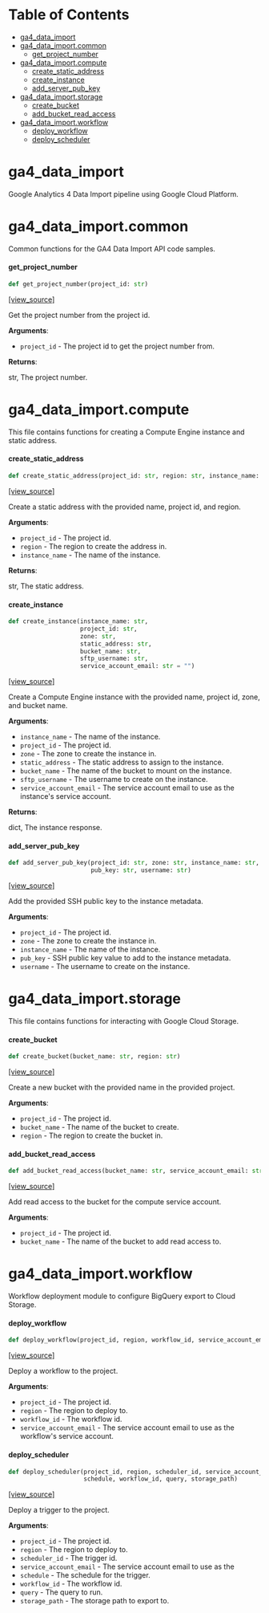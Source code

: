 # Table of Contents

* [ga4\_data\_import](#ga4_data_import)
* [ga4\_data\_import.common](#ga4_data_import.common)
  * [get\_project\_number](#ga4_data_import.common.get_project_number)
* [ga4\_data\_import.compute](#ga4_data_import.compute)
  * [create\_static\_address](#ga4_data_import.compute.create_static_address)
  * [create\_instance](#ga4_data_import.compute.create_instance)
  * [add\_server\_pub\_key](#ga4_data_import.compute.add_server_pub_key)
* [ga4\_data\_import.storage](#ga4_data_import.storage)
  * [create\_bucket](#ga4_data_import.storage.create_bucket)
  * [add\_bucket\_read\_access](#ga4_data_import.storage.add_bucket_read_access)
* [ga4\_data\_import.workflow](#ga4_data_import.workflow)
  * [deploy\_workflow](#ga4_data_import.workflow.deploy_workflow)
  * [deploy\_scheduler](#ga4_data_import.workflow.deploy_scheduler)

<a id="ga4_data_import"></a>

# ga4\_data\_import

Google Analytics 4 Data Import pipeline using Google Cloud Platform.

<a id="ga4_data_import.common"></a>

# ga4\_data\_import.common

Common functions for the GA4 Data Import API code samples.

<a id="ga4_data_import.common.get_project_number"></a>

#### get\_project\_number

```python
def get_project_number(project_id: str)
```

[[view_source]](https://github.com/max-ostapenko/ga4_data_import/blob/d6a7f4f354ca8587921f45596c05f894618443f5/ga4_data_import/common.py#L9)

Get the project number from the project id.

**Arguments**:

- `project_id` - The project id to get the project number from.
  

**Returns**:

  str, The project number.

<a id="ga4_data_import.compute"></a>

# ga4\_data\_import.compute

This file contains functions for creating a Compute Engine instance and static address.

<a id="ga4_data_import.compute.create_static_address"></a>

#### create\_static\_address

```python
def create_static_address(project_id: str, region: str, instance_name: str)
```

[[view_source]](https://github.com/max-ostapenko/ga4_data_import/blob/d6a7f4f354ca8587921f45596c05f894618443f5/ga4_data_import/compute.py#L32)

Create a static address with the provided name, project id, and region.

**Arguments**:

- `project_id` - The project id.
- `region` - The region to create the address in.
- `instance_name` - The name of the instance.
  

**Returns**:

  str, The static address.

<a id="ga4_data_import.compute.create_instance"></a>

#### create\_instance

```python
def create_instance(instance_name: str,
                    project_id: str,
                    zone: str,
                    static_address: str,
                    bucket_name: str,
                    sftp_username: str,
                    service_account_email: str = "")
```

[[view_source]](https://github.com/max-ostapenko/ga4_data_import/blob/d6a7f4f354ca8587921f45596c05f894618443f5/ga4_data_import/compute.py#L66)

Create a Compute Engine instance with the provided name, project id, zone, and bucket name.

**Arguments**:

- `instance_name` - The name of the instance.
- `project_id` - The project id.
- `zone` - The zone to create the instance in.
- `static_address` - The static address to assign to the instance.
- `bucket_name` - The name of the bucket to mount on the instance.
- `sftp_username` - The username to create on the instance.
- `service_account_email` - The service account email to use as the
  instance's service account.
  

**Returns**:

  dict, The instance response.

<a id="ga4_data_import.compute.add_server_pub_key"></a>

#### add\_server\_pub\_key

```python
def add_server_pub_key(project_id: str, zone: str, instance_name: str,
                       pub_key: str, username: str)
```

[[view_source]](https://github.com/max-ostapenko/ga4_data_import/blob/d6a7f4f354ca8587921f45596c05f894618443f5/ga4_data_import/compute.py#L202)

Add the provided SSH public key to the instance metadata.

**Arguments**:

- `project_id` - The project id.
- `zone` - The zone to create the instance in.
- `instance_name` - The name of the instance.
- `pub_key` - SSH public key value to add to the instance metadata.
- `username` - The username to create on the instance.

<a id="ga4_data_import.storage"></a>

# ga4\_data\_import.storage

This file contains functions for interacting with Google Cloud Storage.

<a id="ga4_data_import.storage.create_bucket"></a>

#### create\_bucket

```python
def create_bucket(bucket_name: str, region: str)
```

[[view_source]](https://github.com/max-ostapenko/ga4_data_import/blob/d6a7f4f354ca8587921f45596c05f894618443f5/ga4_data_import/storage.py#L9)

Create a new bucket with the provided name in the provided project.

**Arguments**:

- `project_id` - The project id.
- `bucket_name` - The name of the bucket to create.
- `region` - The region to create the bucket in.

<a id="ga4_data_import.storage.add_bucket_read_access"></a>

#### add\_bucket\_read\_access

```python
def add_bucket_read_access(bucket_name: str, service_account_email: str)
```

[[view_source]](https://github.com/max-ostapenko/ga4_data_import/blob/d6a7f4f354ca8587921f45596c05f894618443f5/ga4_data_import/storage.py#L28)

Add read access to the bucket for the compute service account.

**Arguments**:

- `project_id` - The project id.
- `bucket_name` - The name of the bucket to add read access to.

<a id="ga4_data_import.workflow"></a>

# ga4\_data\_import.workflow

Workflow deployment module to configure BigQuery export to Cloud Storage.

<a id="ga4_data_import.workflow.deploy_workflow"></a>

#### deploy\_workflow

```python
def deploy_workflow(project_id, region, workflow_id, service_account_email)
```

[[view_source]](https://github.com/max-ostapenko/ga4_data_import/blob/d6a7f4f354ca8587921f45596c05f894618443f5/ga4_data_import/workflow.py#L20)

Deploy a workflow to the project.

**Arguments**:

- `project_id` - The project id.
- `region` - The region to deploy to.
- `workflow_id` - The workflow id.
- `service_account_email` - The service account email to use as the workflow's service account.

<a id="ga4_data_import.workflow.deploy_scheduler"></a>

#### deploy\_scheduler

```python
def deploy_scheduler(project_id, region, scheduler_id, service_account_email,
                     schedule, workflow_id, query, storage_path)
```

[[view_source]](https://github.com/max-ostapenko/ga4_data_import/blob/d6a7f4f354ca8587921f45596c05f894618443f5/ga4_data_import/workflow.py#L90)

Deploy a trigger to the project.

**Arguments**:

- `project_id` - The project id.
- `region` - The region to deploy to.
- `scheduler_id` - The trigger id.
- `service_account_email` - The service account email to use as the
- `schedule` - The schedule for the trigger.
- `workflow_id` - The workflow id.
- `query` - The query to run.
- `storage_path` - The storage path to export to.

